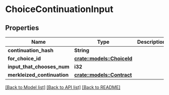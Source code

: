 # ChoiceContinuationInput

## Properties

Name | Type | Description | Notes
------------ | ------------- | ------------- | -------------
**continuation_hash** | **String** |  | 
**for_choice_id** | [**crate::models::ChoiceId**](ChoiceId.md) |  | 
**input_that_chooses_num** | **i32** |  | 
**merkleized_continuation** | [**crate::models::Contract**](Contract.md) |  | 

[[Back to Model list]](../README.md#documentation-for-models) [[Back to API list]](../README.md#documentation-for-api-endpoints) [[Back to README]](../README.md)


